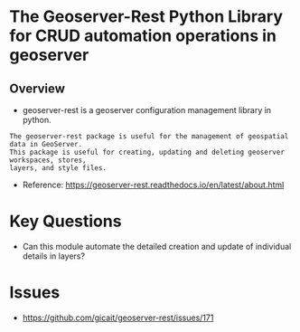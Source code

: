 # The Geoserver-Rest Python Library for CRUD automation operations in geoserver 

## Overview

* geoserver-rest is a geoserver configuration management library in python.

```
The geoserver-rest package is useful for the management of geospatial data in GeoServer. 
This package is useful for creating, updating and deleting geoserver workspaces, stores,
layers, and style files.
```

* Reference: https://geoserver-rest.readthedocs.io/en/latest/about.html
 

# Key Questions

* Can this module automate the detailed creation and update of individual details in layers?


# Issues

* https://github.com/gicait/geoserver-rest/issues/171
